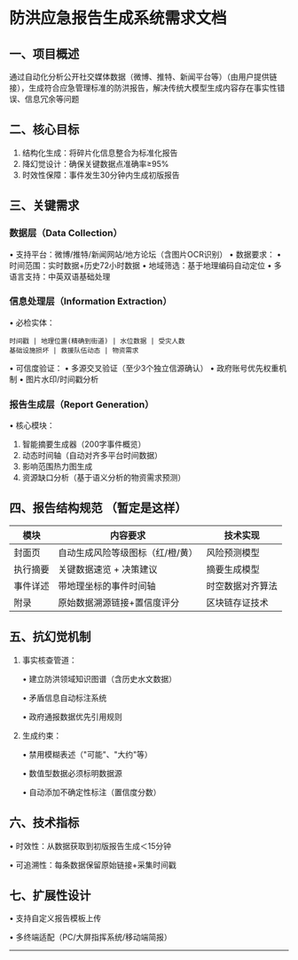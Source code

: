 
# 防洪应急报告生成系统需求文档

## 一、项目概述
通过自动化分析公开社交媒体数据（微博、推特、新闻平台等）（由用户提供链接），生成符合应急管理标准的防洪报告，解决传统大模型生成内容存在事实性错误、信息冗余等问题

## 二、核心目标
1. 结构化生成：将碎片化信息整合为标准化报告
2. 降幻觉设计：确保关键数据点准确率≥95%
3. 时效性保障：事件发生30分钟内生成初版报告

## 三、关键需求
### 数据层（Data Collection）
• 支持平台：微博/推特/新闻网站/地方论坛（含图片OCR识别）
• 数据要求：
  • 时间范围：实时数据+历史72小时数据
  • 地域筛选：基于地理编码自动定位
  • 多语言支持：中英双语基础处理

### 信息处理层（Information Extraction）
• 必检实体：
  ```
  时间戳 | 地理位置(精确到街道) | 水位数据 | 受灾人数 
  基础设施损坏 | 救援队伍动态 | 物资需求
  ```
• 可信度验证：
  • 多源交叉验证（至少3个独立信源确认）
  • 政府账号优先权重机制
  • 图片水印/时间戳分析

### 报告生成层（Report Generation）
• 核心模块：
  1. 智能摘要生成器（200字事件概览）
  2. 动态时间轴（自动对齐多平台时间数据）
  3. 影响范围热力图生成
  4. 资源缺口分析（基于语义分析的物资需求预测）

## 四、报告结构规范 （暂定是这样）
| 模块 | 内容要求 | 技术实现 |
|------|---------|----------|
| 封面页 | 自动生成风险等级图标（红/橙/黄） | 风险预测模型 |
| 执行摘要 | 关键数据速览 + 决策建议 | 摘要生成模型 |
| 事件详述 | 带地理坐标的事件时间轴 | 时空数据对齐算法 |
| 附录 | 原始数据溯源链接+置信度评分 | 区块链存证技术 |

## 五、抗幻觉机制
1. 事实核查管道：

   • 建立防洪领域知识图谱（含历史水文数据）

   • 矛盾信息自动标注系统

   • 政府通报数据优先引用规则

2. 生成约束：
   
    • 禁用模糊表述（"可能"、"大约"等）

   • 数值型数据必须标明数据源

   • 自动添加不确定性标注（置信度分数）

## 六、技术指标
• 时效性：从数据获取到初版报告生成＜15分钟

• 可追溯性：每条数据保留原始链接+采集时间戳

## 七、扩展性设计

• 支持自定义报告模板上传

• 多终端适配（PC/大屏指挥系统/移动端简报）

---
